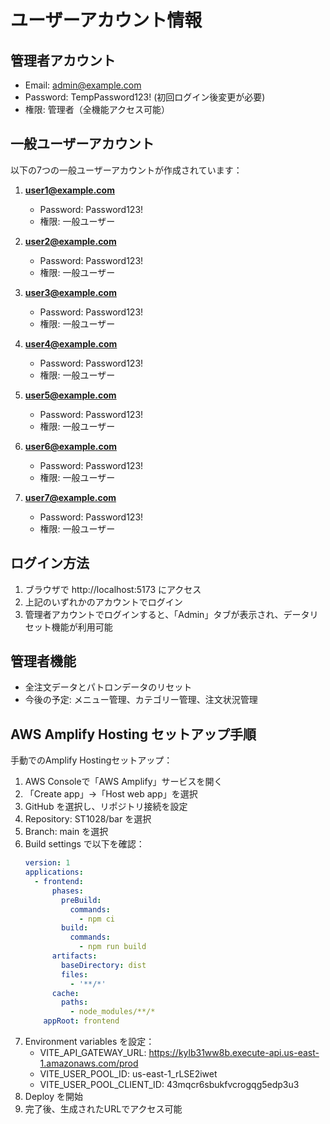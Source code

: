 # ユーザーアカウント情報

## 管理者アカウント
- Email: admin@example.com
- Password: TempPassword123! (初回ログイン後変更が必要)
- 権限: 管理者（全機能アクセス可能）

## 一般ユーザーアカウント
以下の7つの一般ユーザーアカウントが作成されています：

1. **user1@example.com**
   - Password: Password123!
   - 権限: 一般ユーザー

2. **user2@example.com**
   - Password: Password123!
   - 権限: 一般ユーザー

3. **user3@example.com**
   - Password: Password123!
   - 権限: 一般ユーザー

4. **user4@example.com**
   - Password: Password123!
   - 権限: 一般ユーザー

5. **user5@example.com**
   - Password: Password123!
   - 権限: 一般ユーザー

6. **user6@example.com**
   - Password: Password123!
   - 権限: 一般ユーザー

7. **user7@example.com**
   - Password: Password123!
   - 権限: 一般ユーザー

## ログイン方法
1. ブラウザで http://localhost:5173 にアクセス
2. 上記のいずれかのアカウントでログイン
3. 管理者アカウントでログインすると、「Admin」タブが表示され、データリセット機能が利用可能

## 管理者機能
- 全注文データとパトロンデータのリセット
- 今後の予定: メニュー管理、カテゴリー管理、注文状況管理

## AWS Amplify Hosting セットアップ手順
手動でのAmplify Hostingセットアップ：

1. AWS Consoleで「AWS Amplify」サービスを開く
2. 「Create app」→「Host web app」を選択
3. GitHub を選択し、リポジトリ接続を設定
4. Repository: ST1028/bar を選択
5. Branch: main を選択
6. Build settings で以下を確認：
   ```yaml
   version: 1
   applications:
     - frontend:
         phases:
           preBuild:
             commands:
               - npm ci
           build:
             commands:
               - npm run build
         artifacts:
           baseDirectory: dist
           files:
             - '**/*'
         cache:
           paths:
             - node_modules/**/*
       appRoot: frontend
   ```
7. Environment variables を設定：
   - VITE_API_GATEWAY_URL: https://kylb31ww8b.execute-api.us-east-1.amazonaws.com/prod
   - VITE_USER_POOL_ID: us-east-1_rLSE2iwet
   - VITE_USER_POOL_CLIENT_ID: 43mqcr6sbukfvcrogqg5edp3u3
8. Deploy を開始
9. 完了後、生成されたURLでアクセス可能